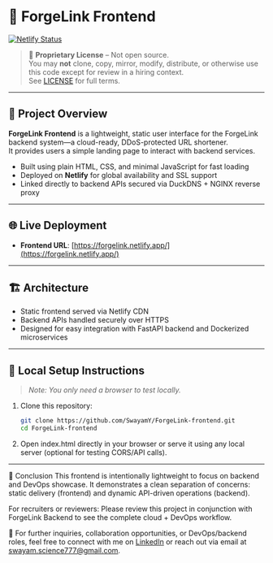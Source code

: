 # 🔗 ForgeLink Frontend

[![Netlify Status](https://api.netlify.com/api/v1/badges/0d7204d7-ecd0-4869-80a8-3f5706736d10/deploy-status)](https://app.netlify.com/sites/forgelink/deploys)

> 🚫 **Proprietary License** – Not open source.  
> You may **not** clone, copy, mirror, modify, distribute, or otherwise use this code except for review in a hiring context.  
> See [LICENSE](./LICENSE) for full terms.

---

## 📖 Project Overview

**ForgeLink Frontend** is a lightweight, static user interface for the ForgeLink backend system—a cloud-ready, DDoS-protected URL shortener.  
It provides users a simple landing page to interact with backend services.

- Built using plain HTML, CSS, and minimal JavaScript for fast loading
- Deployed on **Netlify** for global availability and SSL support
- Linked directly to backend APIs secured via DuckDNS + NGINX reverse proxy

---

## 🌐 Live Deployment

- **Frontend URL**: [https://forgelink.netlify.app/](https://forgelink.netlify.app/)

---

## 🏗️ Architecture

- Static frontend served via Netlify CDN
- Backend APIs handled securely over HTTPS
- Designed for easy integration with FastAPI backend and Dockerized microservices

---

## 🧪 Local Setup Instructions

> _Note: You only need a browser to test locally._

1. Clone this repository:
   ```bash
   git clone https://github.com/SwayamY/ForgeLink-frontend.git
   cd ForgeLink-frontend
   ```
2. Open index.html directly in your browser or serve it using any local server (optional for testing CORS/API calls).

---

📌 Conclusion
This frontend is intentionally lightweight to focus on backend and DevOps showcase.
It demonstrates a clean separation of concerns: static delivery (frontend) and dynamic API-driven operations (backend).

For recruiters or reviewers:
Please review this project in conjunction with ForgeLink Backend to see the complete cloud + DevOps workflow.

🔗 For further inquiries, collaboration opportunities, or DevOps/backend roles, feel free to connect with me on 
[LinkedIn](https://www.linkedin.com/in/swayam-yadav-50b741283/) or reach out via email at swayam.science777@gmail.com.
